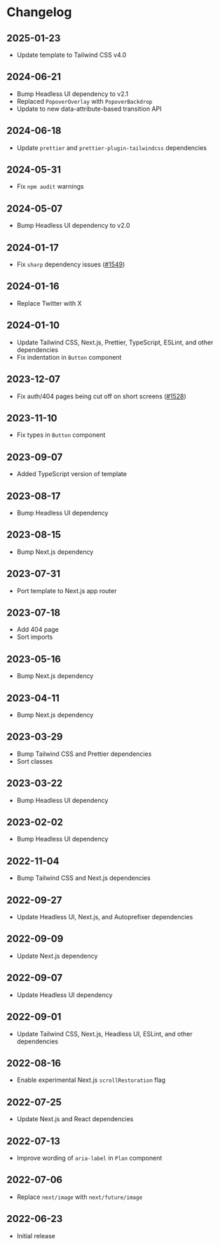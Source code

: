 # Changelog

## 2025-01-23

- Update template to Tailwind CSS v4.0

## 2024-06-21

- Bump Headless UI dependency to v2.1
- Replaced `PopoverOverlay` with `PopoverBackdrop`
- Update to new data-attribute-based transition API

## 2024-06-18

- Update `prettier` and `prettier-plugin-tailwindcss` dependencies

## 2024-05-31

- Fix `npm audit` warnings

## 2024-05-07

- Bump Headless UI dependency to v2.0

## 2024-01-17

- Fix `sharp` dependency issues ([#1549](https://github.com/tailwindlabs/tailwindui-issues/issues/1549))

## 2024-01-16

- Replace Twitter with X

## 2024-01-10

- Update Tailwind CSS, Next.js, Prettier, TypeScript, ESLint, and other dependencies
- Fix indentation in `Button` component

## 2023-12-07

- Fix auth/404 pages being cut off on short screens ([#1528](https://github.com/tailwindlabs/tailwindui-issues/issues/1528))

## 2023-11-10

- Fix types in `Button` component

## 2023-09-07

- Added TypeScript version of template

## 2023-08-17

- Bump Headless UI dependency

## 2023-08-15

- Bump Next.js dependency

## 2023-07-31

- Port template to Next.js app router

## 2023-07-18

- Add 404 page
- Sort imports

## 2023-05-16

- Bump Next.js dependency

## 2023-04-11

- Bump Next.js dependency

## 2023-03-29

- Bump Tailwind CSS and Prettier dependencies
- Sort classes

## 2023-03-22

- Bump Headless UI dependency

## 2023-02-02

- Bump Headless UI dependency

## 2022-11-04

- Bump Tailwind CSS and Next.js dependencies

## 2022-09-27

- Update Headless UI, Next.js, and Autoprefixer dependencies

## 2022-09-09

- Update Next.js dependency

## 2022-09-07

- Update Headless UI dependency

## 2022-09-01

- Update Tailwind CSS, Next.js, Headless UI, ESLint, and other dependencies

## 2022-08-16

- Enable experimental Next.js `scrollRestoration` flag

## 2022-07-25

- Update Next.js and React dependencies

## 2022-07-13

- Improve wording of `aria-label` in `Plan` component

## 2022-07-06

- Replace `next/image` with `next/future/image`

## 2022-06-23

- Initial release
